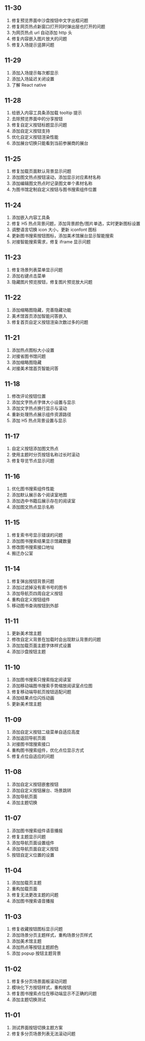 ## 11-30

1. 修复预览界面中沙盘按钮中文字出框问题
2. 修复网页热点新窗口打开同时弹出层也打开的问题
3. 为网页热点 url 自动添加 http 头
4. 修复内容嵌入图片放大的问题
5. 修复入场提示竖屏问题

## 11-29

1. 添加入场提示每次都显示
2. 添加入场延迟关闭设置
3. 了解 React native

## 11-28

1. 给嵌入内容工具条添加载 tooltip 提示
2. 去除预览界面中的分享按钮
3. 修复自定义按钮标题显示问题
4. 添加自定义按钮支持
5. 优化自定义按钮渲染性能
6. 添加展台切换只能看到当前参展商的展台

## 11-25

1. 修复加载页面默认背景显示问题
2. 添加图文热点按钮滚动，添加显示对应素材名称
3. 添加编辑图文热点时记录图文单个素材名称
4. 为图书馆定制自定义按钮与图书搜索组件位置

## 11-24

1. 添加嵌入内容工具条
2. 修复 H5 热点背景问题，添加背景颜色/图片单选，实时更新图标设置
3. 调整语言切换 icon 大小，更新 iconfont 图标
4. 更新图书搜索按钮图标，添加美术馆展台显示智能搜索
5. 对接智能搜索需求，修复 iframe 显示问题

## 11-23

1. 修复场景列表菜单显示问题
2. 添加右键点击菜单
3. 隐藏图片预览按钮，修复图片预览放大问题

## 11-22

1. 添加缩略图隐藏，完善隐藏功能
2. 美术馆首页添加智能问答嵌入
3. 修复首页自定义按钮渲染次数过多的问题

## 11-21

1. 添加热点图标大小设置
2. 对接省图书馆问题
3. 添加缩略图隐藏
4. 对接美术馆首页智能问答

## 11-18

1. 修改评论按钮位置
2. 添加文字热点字体大小设置与显示
3. 添加文字热点换行显示与滚动
4. 重新处理热点展示组件资源路径
5. 添加 H5 热点背景设置与显示

## 11-17

1. 自定义按钮添加图文热点
2. 使用主题时分页按钮名称过长时滚动
3. 修复导览节点显示问题

## 11-16

1. 优化图书搜索组件性能
2. 添加默认展示各个阅读室地图
3. 添加选中书籍后展示存在的阅读室
4. 添加图文热点显示名称

## 11-15

1. 修复索书号显示错误的问题
2. 添加图书搜索结果显示馆藏数量
3. 修改图书搜索接口地址
4. 搬迁办公室

## 11-14

1. 修复弹出按钮背景问题
2. 添加过滤掉没有索书号的图书
3. 添加导航页四周自定义按钮
4. 重构自定义按钮组件
5. 移动图书查询按钮到外部

## 11-11

1. 更新美术馆主题
2. 修改自定义背景在加载时会出现默认背景的问题
3. 添加加载页面主题字体样式设置
4. 添加沙盘按钮主题

## 11-10

1. 添加图书搜索只搜索指定阅读室
2. 添加移动端图书搜索手势缩放阅读室点位图
3. 修复移动端导航页按钮适配问题
4. 添加结果点位闪烁动画
5. 更新美术馆主题

## 11-09

1. 添加自定义按钮二级菜单自适应高度
2. 添加返回导航页面
3. 对接图书馆搜索接口
4. 重构图书搜索组件，优化点位显示方式
5. 修复点位自适应的问题

## 11-08

1. 添加自定义按钮嵌套按钮
2. 添加自定义按钮展台、场景跳转
3. 添加导航页面
4. 添加主题切换

## 11-07

1. 添加图书搜索组件语音播报
2. 修复主题显示问题
3. 添加导航页面设置组件
4. 添加导航页面自定义按钮
5. 按钮自定义位置的设置

## 11-04

1. 添加加载页主题
2. 重构加载页面
3. 修复无法更改主题的问题
4. 添加图书搜索语音播报

## 11-03

1. 修复收藏按钮图标显示问题
2. 添加场景分页主题样式，重构场景分页样式
3. 添加美术馆主题
4. 添加热点等按钮主题颜色
5. 添加 popup 按钮主题背景

## 11-02

1. 修复多分页场景面板滚动问题
2. 模块化下方按钮样式，重构按钮
3. 修复图书搜索点位在移动端显示不正确的问题
4. 添加主题切换测试

## 11-01

1. 测试界面按钮切换主题方案
2. 修复多分页场景列表无法滚动问题